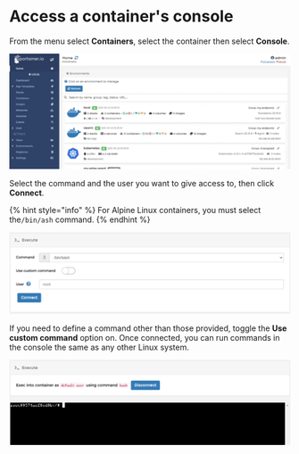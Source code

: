 # Access a container's console

From the menu select **Containers**, select the container then select **Console**.

![](../../../.gitbook/assets/2.9-containers-console-1.gif)

Select the command and the user you want to give access to, then click **Connect**.

{% hint style="info" %}
For Alpine Linux containers, you must select the`/bin/ash` command.
{% endhint %}

![](../../../.gitbook/assets/containers-console-2.png)

If you need to define a command other than those provided, toggle the **Use custom command** option on. Once connected, you can run commands in the console the same as any other Linux system.

![](../../../.gitbook/assets/containers-console-3.png)

